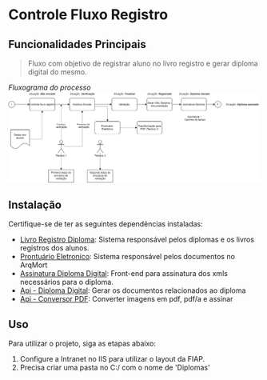 # Controle Fluxo Registro

## Funcionalidades Principais

> Fluxo com objetivo de registrar aluno no livro registro e gerar diploma digital do mesmo.

*Fluxograma do processo*
![Fluxograma](./Fluxograma.png "Fluxograma.png")

## Instalação
Certifique-se de ter as seguintes dependências instaladas:

- [Livro Registro Diploma](https://gitlab.fiap.com.br/dotnet/LivroRegistroDiploma): Sistema responsável pelos diplomas e os livros registros dos alunos. <br>
- [Prontuário Eletronico](https://gitlab.fiap.com.br/dotnet/Intranet.ConsultaDocumento): Sistema responsável pelos documentos no ArqMort <br>
- [Assinatura Diploma Digital](https://gitlab.fiap.com.br/dotnet/Intranet.AssinaturaDiplomaDigital): Front-end para assinatura dos xmls necessários para o diploma. <br>
- [Api - Diploma Digital](https://gitlab.fiap.com.br/dotnet/Api.DiplomaDigital): Gerar os documentos relacionados ao diploma <br>
- [Api - Conversor PDF](https://gitlab.fiap.com.br/dotnet/Api.ConversorPDF): Converter imagens em pdf, pdf/a e assinar

## Uso
Para utilizar o projeto, siga as etapas abaixo:

1. Configure a Intranet no IIS para utilizar o layout da FIAP.
2. Precisa criar uma pasta no C:/ com o nome de 'Diplomas'